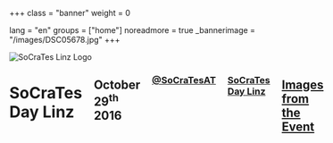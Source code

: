 +++
class = "banner"
weight = 0

lang = "en"
groups = ["home"]
noreadmore = true
_bannerimage = "/images/DSC05678.jpg"
+++

<div class="banner">
  	<div class="row">
			<div class="four columns">
				<img class="logo" src="/images/SoCraTesLinz2016.png" alt="SoCraTes Linz Logo"/>
			</div>
    	<div class="eight columns">
				<h1>SoCraTes Day Linz</h1>
				<h2>October 29<sup>th</sup> 2016</h2>
				<h3><a href="https://twitter.com/SoCraTesAT"><i class="fa fa-twitter" aria-hidden="true" style="width: 1.2em;"></i> @SoCraTesAT</a></h3>
				<h3><a href="https://www.facebook.com/events/1175565655799297/"><i class="fa fa-facebook" aria-hidden="true" style="width: 1.2em;"></i> SoCraTes Day Linz</a></h3>
				<h2><a href="public/gallery/Linz2016/index.html">Images from the Event</a></h2>
			</div>
	</div>
</div>

	



<!--more-->